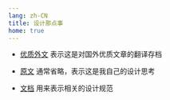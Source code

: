 ```yaml
---
lang: zh-CN
title: 设计那点事
home: true
---
```


<div class="homeNavContainer">

- [优质外文](/design/translate/)
  表示这是对国外优质文章的翻译存档

- [原文](/design/thinking/)
  通常省略，表示这是我自己的设计思考

- [文档](/design/rules/)
  用来表示相关的设计规范

</div>